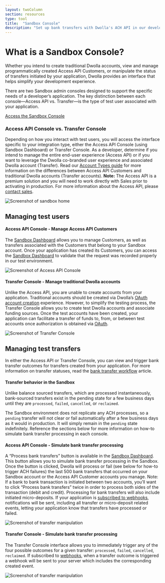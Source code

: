 ```yaml
---
layout: twoColumn
section: resources
type: tool
title:  "Sandbox Console"
description: "Set up bank transfers with Dwolla's ACH API in our developer sandbox environment."
---
```


# What is a Sandbox Console?

Whether you intend to create traditional Dwolla accounts, view and manage programmatically created Access API Customers, or manipulate the status of transfers initiated by your application, Dwolla provides an interface that helps simplify your development experience.

There are two Sandbox admin consoles designed to support the specific needs of a developer’s application. The key distinction between each console—Access API vs. Transfer—is the type of test user associated with your application. 


<a href="https://sandbox-uat.dwolla.com" target="_blank" class="btn secondary large">Access the Sandbox Console</a>

### Access API Console vs. Transfer Console
Depending on how you interact with test users, you will access the interface specific to your integration type, either the Access API Console (using Sandbox Dashboard) or Transfer Console. As a developer, determine if you intend to manage the entire end-user experience (Access API) or if you want to leverage the Dwolla co-branded user experience and associated Dwolla account (Transfer). Read our [Account Types guide](https://developers.dwolla.com/resources/account-types.html) for more information on the differences between Access API Customers and traditional Dwolla accounts (Transfer accounts). **Note:** The Access API is a premium solution and you will need to work directly with Sales prior to activating in production. For more information about the Access API, please [contact sales](https://www.dwolla.com/contact).

![Screenshot of sandbox home](/images/sandbox-console-home.png "Sandbox Console home screen")

## Managing test users

#### Access API Console - Manage Access API Customers
The [Sandbox Dashboard](https://dashboard-uat.dwolla.com) allows you to manage Customers, as well as transfers associated with the Customers that belong to your Sandbox account. Once your application has created its Customers, you can access the [Sandbox Dashboard](https://dashboard-uat.dwolla.com) to validate that the request was recorded properly in our test environment.

![Screenshot of Access API Console](/images/sandbox-console-wl.png "Access API Console")

#### Transfer Console - Manage traditional Dwolla accounts
Unlike the Access API, you are unable to create accounts from your application. Traditional accounts should be created via Dwolla’s [OAuth account creation](https://developers.dwolla.com/guides/auth/oauth-account-creation.html) experience. However, to simplify the testing process, the Transfer Console allows you to create test Dwolla accounts and associate funding sources. Once the test accounts have been created, your application can facilitate a transfer of funds to, from, or between test accounts once authorization is obtained via [OAuth](https://developers.dwolla.com/guides/auth/authorization-code-flow.html). 

![Screenshot of Transfer Console](/images/sandbox-console-standard.png "Transfer Console")

## Managing test transfers
In either the Access API or Transfer Console, you can view and trigger bank transfer outcomes for transfers created from your application. For more information on transfer statuses, read the [bank transfer workflow](https://developers.dwolla.com/resources/bank-transfer-workflow.html) article.

#### Transfer behavior in the Sandbox

Unlike balance sourced transfers, which are processed instantaneously, bank-sourced transfers exist in the pending state for a few business days until they are `processed`, `failed`, `cancelled`, or `reclaimed`.

The Sandbox environment does not replicate any ACH processes, so a `pending` transfer will not clear or fail automatically after a few business days as it would in production. It will simply remain in the `pending` state indefinitely. Reference the sections below for more information on how-to simulate bank transfer processing in each console.

#### Access API Console - Simulate bank transfer processing

A “Process bank transfers” button is available in the [Sandbox Dashboard](https://dashboard-uat.dwolla.com/). This button allows you to simulate bank transfer processing in the Sandbox. Once the button is clicked, Dwolla will process or fail (see below for how-to trigger ACH failures) the last 500 bank transfers that occurred on your Sandbox account or the Access API Customer accounts you manage. Note: If a bank to bank transaction is initiated between two accounts, you’ll want to click “Process bank transfers” twice in order to process both sides of the transaction (debit and credit). Processing for bank transfers will also include initiated micro-deposits. If your application is [subscribed to webhooks](https://docsv2.dwolla.com/#webhook-subscriptions), notifications will be sent, including all transfer or micro-deposit related events, letting your application know that transfers have processed or failed.

![Screenshot of transfer manipulation](/images/sandbox-dashboard-processing.png "Process bank transfers")

#### Transfer Console - Simulate bank transfer processing

The Transfer Console interface allows you to immediately trigger any of the four possible outcomes for a given transfer: `processed`, `failed`, `cancelled`, `reclaimed`. If subscribed to [webhooks](/guides/webhooks), when a transfer outcome is triggered a webhook will be sent to your server which includes the corresponding created event.

![Screenshot of transfer manipulation](/images/sandbox-console-manipulation.gif "Transfer status manipulation")
